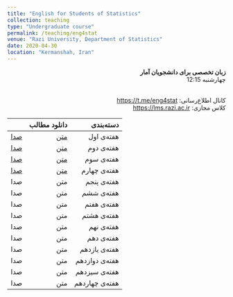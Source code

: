 ```yaml
---
title: "English for Students of Statistics"
collection: teaching
type: "Undergraduate course"
permalink: /teaching/eng4stat
venue: "Razi University, Department of Statistics"
date: 2020-04-30
location: "Kermanshah, Iran"
---
```


<p dir='rtl' align='right'><b>
  زبان تخصصی برای دانشجویان آمار
</b> <br/>
  چهارشنبه 12:15
</p>


<p dir='rtl' align='right'>
  <!-- طرح درس: <a href="../files/Cpp/cppSyllabus.pdf">syllabus</a> -->
  <br/>
  کانال اطلاع‌رسانی: <a href="https://t.me/eng4stat">https://t.me/eng4stat</a>
  <br/>
  کلاس مجازی: <a href="https://lms.razi.ac.ir">https://lms.razi.ac.ir</a>
</p>


||    دانلود مطالب |    دسته‌بندی |
|--:|---:|---:|
| [صدا](../files/eng4stat/eng4stat1.mp3) | [متن](../files/eng4stat/eng4stat1.pdf) | هفته‌ی اول |
| [صدا](../files/eng4stat/eng4stat2.mp3) | [متن](../files/eng4stat/eng4stat2.pdf) | هفته‌ی دوم |
| [صدا](../files/eng4stat/eng4stat3.mp3) | [متن](../files/eng4stat/eng4stat3.pdf) | هفته‌ی سوم |
| [صدا](../files/eng4stat/eng4stat4.mp3) | [متن](../files/eng4stat/eng4stat4.pdf) | هفته‌ی چهارم |
| صدا | متن | هفته‌ی پنجم |
| صدا | متن | هفته‌ی ششم |
| صدا | متن | هفته‌ی هفتم |
| صدا | متن | هفته‌ی هشتم |
| صدا | متن | هفته‌ی نهم |
| صدا | متن | هفته‌ی دهم |
| صدا | متن | هفته‌ی یازدهم |
| صدا | متن | هفته‌ی دوازدهم |
| صدا | متن | هفته‌ی سیزدهم |
| صدا | متن | هفته‌ی چهاردهم |
